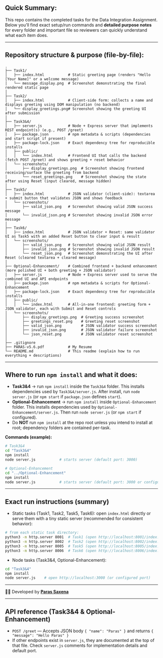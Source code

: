 ## Quick Summary:
This repo contains the completed tasks for the Data Integration Assignment. Below you’ll find exact setup/run commands and **detailed purpose notes** for every folder and important file so reviewers can quickly understand what each item does.

---

## Repository structure & purpose (file-by-file):
```
.
├── Task1/
│   ├── index.html           # Static greeting page (renders "Hello [Your Name]" or a welcome message)
│   └── message_display.png  # Screenshot demonstrating the final rendered static page
│
├── Task2/
│   ├── index.html           # Client-side form: collects a name and displays greeting using DOM manipulation (no backend)
│   └── display_greetings.png# Screenshot showing the greeting UI after submission
│
├── Task3&4/
│   ├── server.js            # Node + Express server that implements REST endpoint(s) (e.g., POST /greet)
│   ├── package.json         # npm metadata & scripts (dependencies and start script if present)
│   ├── package-lock.json    # Exact dependency tree for reproducible installs
│   ├── public/
│   │   └── index.html       # Frontend UI that calls the backend (fetch POST /greet) and shows greeting + reset behavior
│   └── screenshots/
│       ├── display_greetings.png  # Screenshot showing frontend receiving/surface the greeting from backend
│       └── reset_greetings.png    # Screenshot showing the state after using Reset (input cleared, message hidden)
│
├── Task5/
│   ├── index.html           # JSON validator (client-side): textarea + submit button that validates JSON and shows feedback
│   └── screenshots/
│       ├── valid_json.png   # Screenshot showing valid JSON success message
│       └── invalid_json.png # Screenshot showing invalid JSON error message
│
├── Task6/
│   ├── index.html           # JSON validator + Reset: same validator UI as Task5 with an added Reset button to clear input & result
│   └── screenshots/
│       ├── valid_json.png   # Screenshot showing valid JSON result
│       ├── invalid_json.png # Screenshot showing invalid JSON result
│       └── reset_json.png   # Screenshot demonstrating the UI after Reset (cleared textarea + cleared message)
│
├── Optional-Enhancement/    # Combined frontend + backend enhancement (more polished UI + both greeting + JSON validator)
│   ├── server.js            # Node + Express server used to serve the combined UI and API endpoints
│   ├── package.json         # npm metadata & scripts for Optional-Enhancement
│   ├── package-lock.json    # Exact dependency tree for reproducible installs
│   ├── public/
│   │   └── index.html       # All-in-one frontend: greeting form + JSON validator, each with Submit and Reset controls
│   └── screenshots/
│       ├── display_greetings.png  # Greeting success screenshot 
│       ├── greetings_reset.png    # Greeting reset screenshot 
│       ├── valid_json.png         # JSON validator success screenshot 
│       ├── invalid_json.png       # JSON validator failure screenshot 
│       └── json_reset.png         # JSON validator reset screenshot 
│
├── .gitignore               
├── PARAS-v5.6.pdf           # My Resume
└── README.md                # This readme (explain how to run everything + descriptions)
```

---

## Where to run `npm install` and what it does:
- **Task3&4** → run `npm install` inside the `Task3&4` folder. This installs dependencies used by `Task3&4/server.js`. After install, run `node server.js` (or `npm start` if `package.json` defines `start`).
- **Optional-Enhancement** → run `npm install` inside `Optional-Enhancement` folder. This installs dependencies used by `Optional-Enhancement/server.js`. Then run `node server.js` (or `npm start` if configured).
- Do **NOT** run `npm install` at the repo root unless you intend to install at root; dependency folders are contained per-task.

**Commands (example):**
```bash
# Task3&4
cd "Task3&4"
npm install
node server.js           # starts server (default port: 3000)

# Optional-Enhancement
cd "../Optional-Enhancement"
npm install
node server.js           # starts server (default port: 3000 or configured port)
```

---

## Exact run instructions (summary)
- Static tasks (Task1, Task2, Task5, Task6): open `index.html` directly or serve them with a tiny static server (recommended for consistent behavior):
```bash
# from each static task directory:
python3 -m http.server 8001  # Task1 (open http://localhost:8001/index.html)
python3 -m http.server 8002  # Task2 (open http://localhost:8002/index.html)
python3 -m http.server 8005  # Task5 (open http://localhost:8005/index.html)
python3 -m http.server 8006  # Task6 (open http://localhost:8006/index.html)
```

- Node tasks (Task3&4, Optional-Enhancement):
```bash
cd "Task3&4"
npm install
node server.js    # open http://localhost:3000 (or configured port)
```

---
👨‍💻 Developed by **[Paras Saxena](https://saxenaparas.vercel.app/)**

---

## API reference (Task3&4 & Optional-Enhancement)
- `POST /greet` — Accepts JSON body `{ "name": "Paras" }` and returns `{ "message": "Hello Paras" }`
- If other endpoints exist in `server.js`, they are documented at the top of that file. Check `server.js` comments for implementation details and default port.

